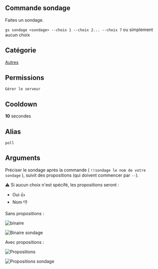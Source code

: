 ## Commande sondage
Faites un sondage.

`gs sondage <sondage> --choix 1 --choix 2... --choix 7` ou simplement aucun choix

## Catégorie
[Autres](../categories/misc.md)

## Permissions
`Gérer le serveur`

## Cooldown
**10** secondes

## Alias
`poll`

## Arguments
Préciser le sondage après la commande ( `!!sondage le nom de votre sondage` ), suivit des propositions (qui doivent commencer par `--`).

:warning: Si aucun choix n'est spécifé, les propositions seront :
* Oui :+1:
* Nom :-1:

Sans propositions :

![binaire](https://media.discordapp.net/attachments/976356791451529236/979381120762261525/unknown.png)

![Binaire sondage](https://media.discordapp.net/attachments/976356791451529236/979381120988770304/unknown.png)

Avec propositions :

![Propositions](https://media.discordapp.net/attachments/976356791451529236/979381121190084619/unknown.png)

![Propositions sondage](https://media.discordapp.net/attachments/976356791451529236/979381120502222848/unknown.png)